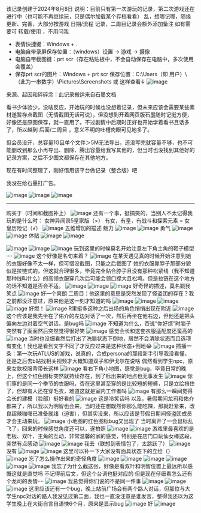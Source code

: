 该记录创建于2024年8月8日
说明：目前只有第一次游玩的记录，第二次游戏还在进行中（也可能不再继续玩，只是偶尔加载某个存档看看）
乱，想哪记哪，随缘更新、完善，大部分按游戏 日期/流程 记录，二周目记录会额外添加备注
如有需要可 转载/使用 ，不用问我

- 表情快捷键：Windows + .
- 电脑自带录屏保存位置：（windows）设置 → 游戏 → 摄像
- 电脑自带截图键：prt scr（存在粘贴板中，不会自动保存在电脑中，多次使用会覆盖）
- 保存prt scr的图片：Windows + prt scr
保存位置：C:\Users（即 用户）\（此为一串数字）\Pictures\Screenshots  或 这样查看↓
![image](https://github.com/user-attachments/assets/01825f12-434f-4729-a159-906507d329eb)


来源、起因和碎碎念：此记录搬运来自石墨文档

看书少体验少，没啥反应，开始玩的时候也没想着记录，但未来应该会需要某些素材遂暂存点截图（无情截图无话可说），但没想到开着网页版石墨随时记挺方便，好像还是原图保存，就一直用了。不过剧情中后期时正好也开始学着看书且话多了，所以越到 后面/二周目 ，意义不明的吐槽肉眼可见地多了。

但会员没开，总容量1G且单个文件＞5M无法导出，还没写完就容量不够，也不可能删改到那么小再导出、删除、腾出容量给我写其他的，但当时也没找到其他好的记录方案，之后不少图文都保存在其他地方。

现在有时间整理了，刚好借用该平台做记录（整合版）吧

我没在给石墨打广告。

![image](https://github.com/user-attachments/assets/f5046329-b70e-4042-b054-b2baac9be498)
![image](https://github.com/user-attachments/assets/82cf40fc-f2fa-4bc7-a587-87765f2d9545)
![image](https://github.com/user-attachments/assets/b689d25e-df94-4dfa-91bc-02d009f22e9a)

***
购买于（时间和截图补上）
![image](https://github.com/user-attachments/assets/d3af60eb-7259-46b5-adb9-1284667f0b26)
还有一个事，挺搞笑的，当别人不太记得我玩的是什么时：
女神异闻录5皇家版（×）
有女，有皇，有战斗和探索元素 = 女皇历险记（√）
![image](https://github.com/user-attachments/assets/663858ac-5176-4aa1-a540-b36e8343a84f)
五维增加的描述
魅力
![image](https://github.com/user-attachments/assets/b5cd7ec3-a949-4457-9d41-1124c31dba0b)
![image](https://github.com/user-attachments/assets/103b66a0-4c2c-4e7f-957f-eea89aedb5d2)
勇气
![image](https://github.com/user-attachments/assets/237f45c3-11ac-4276-88cc-5169f59384ee)
![image](https://github.com/user-attachments/assets/43e63893-f7ee-4433-a539-f10d24962017)
体贴
![image](https://github.com/user-attachments/assets/cbe4cec4-590b-4ed2-98e7-36553c9e2cc3)
![image](https://github.com/user-attachments/assets/0f7358f8-30c3-46e8-b5cd-f2314b5011bf)

![image](https://github.com/user-attachments/assets/47cb2953-4532-4fb8-85a8-4b5f5fbe0ed2)
![image](https://github.com/user-attachments/assets/19de3633-e846-43a3-9706-3097dae2b7cf)
![image](https://github.com/user-attachments/assets/c215e5cc-3e5d-4867-9762-ce78e3e6df8a)
玩到这里的时候莫名开始注意左下角主角的鞋子模型····
![image](https://github.com/user-attachments/assets/62e40f11-6cff-45a2-9e43-9e3f641167bb)
这个好像是名句来着？
![image](https://github.com/user-attachments/assets/bbb527ed-a985-47cd-bdb5-56f2ced5edc9)
在某天遇见真的时候开始注意到她的衣服好像不太一样，但可惜没截图，只能之后截图了
她的衣服靠脖子那部分貌似是拉链式的，但这就合理很多，毕竟完全贴合脖子且没有那种松紧线（我不知道那种线叫什么）的高领衣服穿几次后可能会领口撑大且松垮。但是拉链在这个地方的话不知道是否会不适。
![image](https://github.com/user-attachments/assets/0781afe5-6f4b-4914-bc72-ab471de3188a)
![image](https://github.com/user-attachments/assets/0bda24e4-c306-4152-835e-54200e27334e)
![image](https://github.com/user-attachments/assets/1ed7794a-0540-45ef-9a7b-e062ab3484b1)
好奇怪的描述，莫名戳我笑点
![image](https://github.com/user-attachments/assets/42d208cb-1c92-4f5d-a300-162524dcd5be)
好一个爽朗
二周目：他这里的意思是突然发现了怪盗团的存在？我之前都没注意过，原来他是这一刻才知道的吗
![image](https://github.com/user-attachments/assets/ce1422ad-1985-4f60-8c55-db1c1b388971)
![image](https://github.com/user-attachments/assets/f62efbc4-0cb9-4963-ab24-83008b04ee92)
![image](https://github.com/user-attachments/assets/5ec726b8-08ec-4652-9e79-7450ae01a25d)
![image](https://github.com/user-attachments/assets/a82373f8-e941-4b81-85b5-bbf289e35161)
好燃！
![image](https://github.com/user-attachments/assets/4029d93e-56fd-4446-99ef-38b1d528922a)
R里挺多这种之后出场的角色悄悄出现在附近
![image](https://github.com/user-attachments/assets/b6bd4c2d-c22f-4a39-8a65-3d629850dada)
这个应该是我先坐在了佑介的左边对话了一次，然后再坐在他右边，但他还是把头偏向左边对着空气讲话，是bug吗
![image](https://github.com/user-attachments/assets/05cf8cae-d9f0-4245-93fc-766ddfcc4970)
不知道为什么，杏说“你好烦”时脑子突然有了画面然后突然觉得很好笑
![image](https://github.com/user-attachments/assets/f864e283-5f23-4845-b831-86fa16e5bb0c)
感觉会长和这套衣服适配度还蛮高的
![image](https://github.com/user-attachments/assets/be33a55d-3f2a-4585-871c-d2a7c46542d0)
当时也没细看然后打出了洗脑状态下倒地，居然不会清除状态而且选项有变化！我也是看到文字不同了才反应过来是这种状态+倒地😂
![image](https://github.com/user-attachments/assets/a50cd59b-555a-49ff-8412-44b826015cae)
插播一条：第一次玩ATLUS的游戏，说真的，合成persona的那段新手引导我没看懂，还是之后去b站找相关视频才大概知道双子和伊戈尔在说啥
偶然看到学生npc，原来女款校服背带长这样
![image](https://github.com/user-attachments/assets/9128382c-0d16-4eee-b12e-917f11f908f7)
看右下角小地图，感觉是bug，毕竟日常的晚上，但这个红色图标突然就持续存在，到了标出来的地点也无事发生
![image](https://github.com/user-attachments/assets/9374853a-10bc-4ebd-8ce9-d10a3bc83ed0)
你们穿的是同一个季节的衣服吗，杏在这里甚至穿的是比较短的短裤，只是立绘挡住了，但却有人还在穿毛衣，难道这就是室内工作者吗
![image](https://github.com/user-attachments/assets/d59ae5cd-e33e-4ffc-bf49-627eafe2fa30)
有那么一瞬间觉得会长的建模（脸部）挺好看的
![image](https://github.com/user-attachments/assets/769f9879-8ea9-4a2d-9a79-8a275d5fcecc)
这是冷笑话吗
以及，暑假期间龙司和佑介都来了，所以我以为明智也会来，当时还在想既然你那么能吃辣，那就赶紧来，改良超辣咖喱已准备就绪（迫害），但其实没来，所以应该是节假日期间怪盗团成员才会主动来玩。
![image](https://github.com/user-attachments/assets/2cebcb96-eebf-40d5-9566-8071f8b5ada0)
小地图的红色图标bug又出现了
当时离开了一会鼠标乱飞了，回来的时候感觉角度还可以，遂拍照
![image](https://github.com/user-attachments/assets/291d1558-a3cf-414d-99e4-b543ae15b827)
![image](https://github.com/user-attachments/assets/8814db01-3c45-4aee-9897-fd303a1fe840)
游戏里最喜欢的是老板、双叶、主角的互动，非常温馨的家的感觉，特别是在店门口玩仙女棒这段，突然有点感动
![image](https://github.com/user-attachments/assets/45817396-f00d-4f81-9cc4-9d498a910706)
![image](https://github.com/user-attachments/assets/f8d85ad0-d3f5-46bc-962f-2f6e8fd0c492)
我去（联想到表情包了，太跳跃了）
![image](https://github.com/user-attachments/assets/6966c331-c6dc-41b9-8fb8-18ede3bfb140)
没有
![image](https://github.com/user-attachments/assets/d97dc0c1-441d-4b77-b8a8-94d61915e358)
![image](https://github.com/user-attachments/assets/3e70ba57-29e5-4ce2-b693-8276fd795cc0)
这里可以补一下大家没有面具状态下的立绘（）
![image](https://github.com/user-attachments/assets/3b3efe78-b639-47b9-ad3d-2ba513d9190f)
忘了怎么操作出来的奇怪角度
![image](https://github.com/user-attachments/assets/d7378796-e76a-41fe-96b6-85f36c027d57)
![image](https://github.com/user-attachments/assets/eb089ec3-7794-4460-a382-5276610646b8)
![image](https://github.com/user-attachments/assets/3ddace2b-cbf6-4a7e-8c99-7b6515ddfbf3)
![image](https://github.com/user-attachments/assets/dc9c5b3a-b7d5-4e25-9651-c360f58bfedf)
![image](https://github.com/user-attachments/assets/19adb042-1a59-4b91-9321-636f57d44e14)
![image](https://github.com/user-attachments/assets/6620f40f-4b3a-403b-9736-50d0fc7da4be)
我忘了为什么截这张，好像是看双叶和明智位置上最远所以感慨这就是直觉吗
不记得前后文，但这个台词也挺对应的
但是现在仔细看怎么还有个龙司的表情····
![image](https://github.com/user-attachments/assets/912a1a2d-eca8-4a7d-802f-0a665ed44030)
我总觉得你们说的不是同一件事
![image](https://github.com/user-attachments/assets/639c4d6f-3654-4754-b2a8-575b4ed6fe6c)
![image](https://github.com/user-attachments/assets/82ebd23e-17e4-4c52-a61d-272d47f48166)
![image](https://github.com/user-attachments/assets/0d2859f7-828f-408a-b99d-de5357cbfc7c)
这里应该还有一个bug，晚上站前广场会有两个路人对话，但那位与大学生npc对话的路人我没见过第二面，我也一直没注意是谁发言，整得我还以为这学生晚上在大街自言自语快6个月，原来是显示bug
![image](https://github.com/user-attachments/assets/db7dc191-7048-4dd1-ac08-7d9279c6fb59)
好
![image](https://github.com/user-attachments/assets/2da8e900-bc41-4ded-859e-cae21d343762)


















